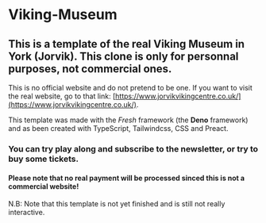 # Viking-Museum

## This is a template of the real Viking Museum in York (Jorvik). This clone is only for personnal purposes, not commercial ones.

This is no official website and do not pretend to be one. If you want to visit the real website,
go to that link: [https://www.jorvikvikingcentre.co.uk/](https://www.jorvikvikingcentre.co.uk/).

This template was made with the *Fresh* framework (the **Deno** framework) and as been created with 
TypeScript, Tailwindcss, CSS and Preact. 

### You can try play along and subscribe to the newsletter, or try to buy some tickets.
#### Please note that no real payment will be processed sinced this is not a commercial website!


N.B: Note that this template is not yet finished and is still not really interactive. 
